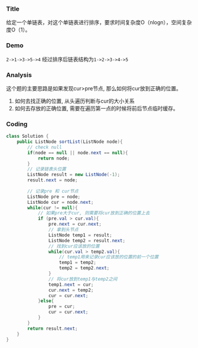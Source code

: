 ### Title
给定一个单链表，对这个单链表进行排序，要求时间复杂度O（nlogn），空间复杂度O（1）。

### Demo

`2->1->3->5->4` 经过排序后链表结构为`1->2->3->4->5`

### Analysis
这个题的主要思路是如果发现cur>pre节点, 那么如何将cur放到正确的位置。
1. 如何去找正确的位置, 从头遍历判断与cur的大小关系
2. 如何去存放的正确位置, 需要在遍历第一点的时候将前后节点临时缓存。

### Coding
```java
class Solution {
    public ListNode sortList(ListNode node){
        // check null
        if(node == null || node.next == null){
            return node;
        }
        // 记录链表头位置
        ListNode result = new ListNode(-1);
        result.next = node;
        
        // 记录pre 和 cur节点
        ListNode pre = node;
        ListNode cur = node.next;
        while(cur != null){
            // 如果pre大于cur, 则需要将cur放到正确的位置上去
            if (pre.val > cur.val){
                pre.next = cur.next;
                // 拿到头节点
                ListNode temp1 = result;
                ListNode temp2 = result.next;
                // 找到cur应该放的位置
                while(cur.val > temp2.val){
                    // temp1用来记录cur应该放的位置的前一个位置
                    temp1 = temp2;
                    temp2 = temp2.next;
                }    
                // 将cur放到temp1与temp2之间
                temp1.next = cur;
                cur.next = temp2;
                cur = cur.next;
            }else{
                pre = cur;
                cur = cur.next;
            }
        }
        return result.next;
    }
}
```